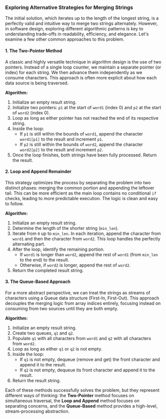### Exploring Alternative Strategies for Merging Strings

The initial solution, which iterates up to the length of the longest string, is a perfectly valid and intuitive way to merge two strings alternately. However, in software design, exploring different algorithmic patterns is key to understanding trade-offs in readability, efficiency, and elegance. Let's examine a few other common approaches to this problem.

#### 1. The Two-Pointer Method

A classic and highly versatile technique in algorithm design is the use of two pointers. Instead of a single loop counter, we maintain a separate pointer (or index) for each string. We then advance them independently as we consume characters. This approach is often more explicit about how each data source is being traversed.

**Algorithm:**

1.  Initialize an empty result string.
2.  Initialize two pointers: `p1` at the start of `word1` (index 0) and `p2` at the start of `word2` (index 0).
3.  Loop as long as either pointer has not reached the end of its respective string.
4.  Inside the loop:
    *   If `p1` is still within the bounds of `word1`, append the character `word1[p1]` to the result and increment `p1`.
    *   If `p2` is still within the bounds of `word2`, append the character `word2[p2]` to the result and increment `p2`.
5.  Once the loop finishes, both strings have been fully processed. Return the result.

#### 2. Loop and Append Remainder

This strategy optimizes the process by separating the problem into two distinct phases: merging the common portion and appending the leftover tail. This can be more efficient as the main loop contains no conditional `if` checks, leading to more predictable execution. The logic is clean and easy to follow.

**Algorithm:**

1.  Initialize an empty result string.
2.  Determine the length of the shorter string (`min_len`).
3.  Iterate from `0` up to `min_len`. In each iteration, append the character from `word1` and then the character from `word2`. This loop handles the perfectly alternating part.
4.  After the loop, identify the remaining portion.
    *   If `word1` is longer than `word2`, append the rest of `word1` (from `min_len` to the end) to the result.
    *   Otherwise, if `word2` is longer, append the rest of `word2`.
5.  Return the completed result string.

#### 3. The Queue-Based Approach

For a more abstract perspective, we can treat the strings as streams of characters using a Queue data structure (First-In, First-Out). This approach decouples the merging logic from array indices entirely, focusing instead on consuming from two sources until they are both empty.

**Algorithm:**

1.  Initialize an empty result string.
2.  Create two queues, `q1` and `q2`.
3.  Populate `q1` with all characters from `word1` and `q2` with all characters from `word2`.
4.  Loop as long as either `q1` or `q2` is not empty.
5.  Inside the loop:
    *   If `q1` is not empty, dequeue (remove and get) the front character and append it to the result.
    *   If `q2` is not empty, dequeue its front character and append it to the result.
6.  Return the result string.

Each of these methods successfully solves the problem, but they represent different ways of thinking: the **Two-Pointer** method focuses on simultaneous traversal, the **Loop and Append** method focuses on separating concerns, and the **Queue-Based** method provides a high-level, stream-processing abstraction.